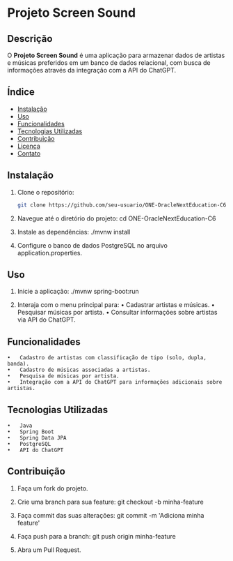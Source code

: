 # Projeto Screen Sound

## Descrição

O **Projeto Screen Sound** é uma aplicação para armazenar dados de artistas e músicas preferidos em um banco de dados relacional, com busca de informações através da integração com a API do ChatGPT.

## Índice

- [Instalação](#instalação)
- [Uso](#uso)
- [Funcionalidades](#funcionalidades)
- [Tecnologias Utilizadas](#tecnologias-utilizadas)
- [Contribuição](#contribuição)
- [Licença](#licença)
- [Contato](#contato)

## Instalação

1. Clone o repositório:
   ```bash
   git clone https://github.com/seu-usuario/ONE-OracleNextEducation-C6.git

2. Navegue até o diretório do projeto:
cd ONE-OracleNextEducation-C6

3.	Instale as dependências:
./mvnw install

4.	Configure o banco de dados PostgreSQL no arquivo application.properties.

## Uso

1.	Inicie a aplicação:
./mvnw spring-boot:run

2.	Interaja com o menu principal para:
   •  Cadastrar artistas e músicas.
	•	Pesquisar músicas por artista.
	•	Consultar informações sobre artistas via API do ChatGPT.

## Funcionalidades

	•	Cadastro de artistas com classificação de tipo (solo, dupla, banda).
	•	Cadastro de músicas associadas a artistas.
	•	Pesquisa de músicas por artista.
	•	Integração com a API do ChatGPT para informações adicionais sobre artistas.

## Tecnologias Utilizadas

	•	Java
	•	Spring Boot
	•	Spring Data JPA
	•	PostgreSQL
	•	API do ChatGPT

## Contribuição

1.	Faça um fork do projeto.
2.	Crie uma branch para sua feature:
git checkout -b minha-feature

3.	Faça commit das suas alterações:
git commit -m 'Adiciona minha feature'

4.	Faça push para a branch:
git push origin minha-feature

5.	Abra um Pull Request.


